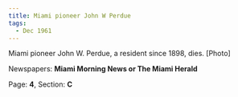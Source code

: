 ```yaml
---  
title: Miami pioneer John W Perdue  
tags:  
  - Dec 1961  
---  
```

  
Miami pioneer John W. Perdue, a resident since 1898, dies. [Photo]  
  
Newspapers: **Miami Morning News or The Miami Herald**  
  
Page: **4**, Section: **C** 
